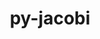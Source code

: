 ---
title: "py-jacobi"
layout: cache
categories: [package, develop]
meta: {"compilers": ["none"], "num_specs": 14, "num_specs_by_stack": {"hep": 14, "root": 14}, "oss": ["ubuntu22.04"], "platforms": ["linux"], "stacks": ["hep", "root"], "targets": ["x86_64_v3"], "versions": ["0.9.2"]}
spec_details: [{"compiler": "none", "hash": "276s3zaywtzbz5w4c5hg2xln4dkbosed", "os": "ubuntu22.04", "platform": "linux", "size": "-", "stacks": ["hep", "root"], "target": "x86_64_v3", "variants": ["build_system=python_pip"], "versions": ["0.9.2"]}, {"compiler": "none", "hash": "7cfefrcgj37rpg4pmybtdhtrx2qq2emc", "os": "ubuntu22.04", "platform": "linux", "size": "-", "stacks": ["hep", "root"], "target": "x86_64_v3", "variants": ["build_system=python_pip"], "versions": ["0.9.2"]}, {"compiler": "none", "hash": "fmh5afaolaqoplplfaipxyztxfnqwrcv", "os": "ubuntu22.04", "platform": "linux", "size": "-", "stacks": ["hep", "root"], "target": "x86_64_v3", "variants": ["build_system=python_pip"], "versions": ["0.9.2"]}, {"compiler": "none", "hash": "k4pkdc33cdbpylem3u5t7qgvtnxohqoj", "os": "ubuntu22.04", "platform": "linux", "size": "-", "stacks": ["hep", "root"], "target": "x86_64_v3", "variants": ["build_system=python_pip"], "versions": ["0.9.2"]}, {"compiler": "none", "hash": "k67nojxajvkthn4sjfddg3ycfobxxqua", "os": "ubuntu22.04", "platform": "linux", "size": "-", "stacks": ["hep", "root"], "target": "x86_64_v3", "variants": ["build_system=python_pip"], "versions": ["0.9.2"]}, {"compiler": "none", "hash": "qaq3b4oglg7cx3zurol7snunurhuj73v", "os": "ubuntu22.04", "platform": "linux", "size": "-", "stacks": ["hep", "root"], "target": "x86_64_v3", "variants": ["build_system=python_pip"], "versions": ["0.9.2"]}, {"compiler": "none", "hash": "ragk23q54psc3vwu3rrawhbmrc7edvak", "os": "ubuntu22.04", "platform": "linux", "size": "-", "stacks": ["hep", "root"], "target": "x86_64_v3", "variants": ["build_system=python_pip"], "versions": ["0.9.2"]}, {"compiler": "none", "hash": "tddbq2fwm4c2eqko3fzotsql4jea4kpo", "os": "ubuntu22.04", "platform": "linux", "size": "-", "stacks": ["hep", "root"], "target": "x86_64_v3", "variants": ["build_system=python_pip"], "versions": ["0.9.2"]}, {"compiler": "none", "hash": "tiew4k3ccsdw6zkf5bwfdwlyaxp5xku5", "os": "ubuntu22.04", "platform": "linux", "size": "-", "stacks": ["hep", "root"], "target": "x86_64_v3", "variants": ["build_system=python_pip"], "versions": ["0.9.2"]}, {"compiler": "none", "hash": "tpuwtsleshelcebjicp4rma5lhxjb62u", "os": "ubuntu22.04", "platform": "linux", "size": "-", "stacks": ["hep", "root"], "target": "x86_64_v3", "variants": ["build_system=python_pip"], "versions": ["0.9.2"]}, {"compiler": "none", "hash": "ud3qdazm3ozpe6lhbrhmuammovdnwqh7", "os": "ubuntu22.04", "platform": "linux", "size": "-", "stacks": ["hep", "root"], "target": "x86_64_v3", "variants": ["build_system=python_pip"], "versions": ["0.9.2"]}, {"compiler": "none", "hash": "x2apm74hcgix3ymv4qbaiphq62gjywes", "os": "ubuntu22.04", "platform": "linux", "size": "-", "stacks": ["hep", "root"], "target": "x86_64_v3", "variants": ["build_system=python_pip"], "versions": ["0.9.2"]}, {"compiler": "none", "hash": "zd6dc6jn2epcde5fkzfhnvwdeytbslzs", "os": "ubuntu22.04", "platform": "linux", "size": "-", "stacks": ["hep", "root"], "target": "x86_64_v3", "variants": ["build_system=python_pip"], "versions": ["0.9.2"]}, {"compiler": "none", "hash": "zrgwqddwgvm4vene6pnonsg54sw7onk7", "os": "ubuntu22.04", "platform": "linux", "size": "-", "stacks": ["hep", "root"], "target": "x86_64_v3", "variants": ["build_system=python_pip"], "versions": ["0.9.2"]}]
---